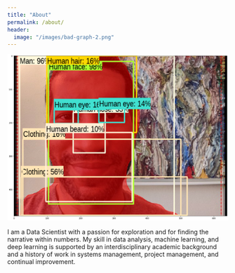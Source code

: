 ```yaml
---
title: "About"
permalink: /about/
header:
  image: "/images/bad-graph-2.png"
---
```


![image](/images/tf-hub-odme.png)

I am a Data Scientist with a passion for exploration and for finding the narrative within numbers. My skill in data analysis, machine learning, and deep learning is supported by an interdisciplinary academic background and a history of work in systems management, project management, and continual improvement.
